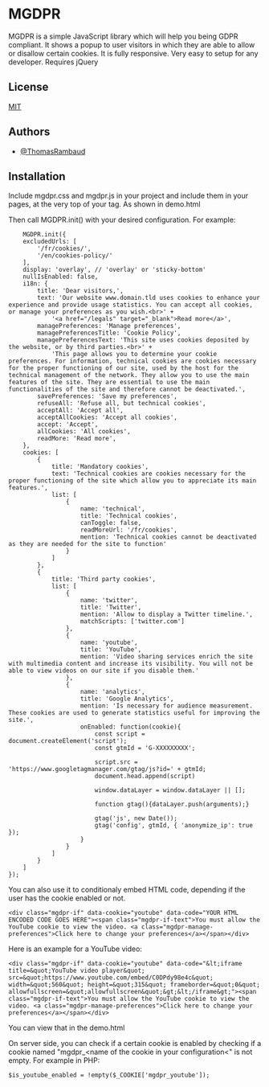 
# MGDPR

MGDPR is a simple JavaScript library which will help you being GDPR compliant. 
It shows a popup to user visitors in which they are able to allow or disallow certain cookies. It is fully responsive.
Very easy to setup for any developer.
Requires jQuery



## License

[MIT](https://choosealicense.com/licenses/mit/)


## Authors

- [@ThomasRambaud](https://www.github.com/ThomasRambaud)


## Installation

Include mgdpr.css and mgdpr.js in your project and include them in your pages, at the very top of your <head> tag. As shown in demo.html

Then call MGDPR.init() with your desired configuration. For example:

        MGDPR.init({
        excludedUrls: [
            '/fr/cookies/',
            '/en/cookies-policy/'
        ],
        display: 'overlay', // 'overlay' or 'sticky-bottom'
        nullIsEnabled: false,
        i18n: {
            title: 'Dear visitors,',
            text: 'Our website www.domain.tld uses cookies to enhance your experience and provide usage statistics. You can accept all cookies, or manage your preferences as you wish.<br>' +
                '<a href="/legals" target="_blank">Read more</a>',
            managePreferences: 'Manage preferences',
            managePreferencesTitle: 'Cookie Policy',
            managePreferencesText: 'This site uses cookies deposited by the website, or by third parties.<br>' +
                'This page allows you to determine your cookie preferences. For information, technical cookies are cookies necessary for the proper functioning of our site, used by the host for the technical management of the network. They allow you to use the main features of the site. They are essential to use the main functionalities of the site and therefore cannot be deactivated.',
            savePreferences: 'Save my preferences',
            refuseAll: 'Refuse all, but technical cookies',
            acceptAll: 'Accept all',
            acceptAllCookies: 'Accept all cookies',
            accept: 'Accept',
            allCookies: 'All cookies',
            readMore: 'Read more',
        },
        cookies: [
            {
                title: 'Mandatory cookies',
                text: 'Technical cookies are cookies necessary for the proper functioning of the site which allow you to appreciate its main features.',
                list: [
                    {
                        name: 'technical',
                        title: 'Technical cookies',
                        canToggle: false,
                        readMoreUrl: '/fr/cookies',
                        mention: 'Technical cookies cannot be deactivated as they are needed for the site to function'
                    }
                ]
            },
            {
                title: 'Third party cookies',
                list: [
                    {
                        name: 'twitter',
                        title: 'Twitter',
                        mention: 'Allow to display a Twitter timeline.',
                        matchScripts: ['twitter.com']
                    },
                    {
                        name: 'youtube',
                        title: 'YouTube',
                        mention: 'Video sharing services enrich the site with multimedia content and increase its visibility. You will not be able to view videos on our site if you disable them.'
                    },
                    {
                        name: 'analytics',
                        title: 'Google Analytics',
                        mention: 'Is necessary for audience measurement. These cookies are used to generate statistics useful for improving the site.',
                        onEnabled: function(cookie){
                            const script = document.createElement('script');
                            const gtmId = 'G-XXXXXXXXX';

                            script.src = 'https://www.googletagmanager.com/gtag/js?id=' + gtmId;
                            document.head.append(script)

                            window.dataLayer = window.dataLayer || [];

                            function gtag(){dataLayer.push(arguments);}

                            gtag('js', new Date());
                            gtag('config', gtmId, { 'anonymize_ip': true });
                        }
                    }
                ]
            }
        ]
    });

You can also use it to conditionaly embed HTML code, depending if the user has the cookie enabled or not.

    <div class="mgdpr-if" data-cookie="youtube" data-code="YOUR HTML ENCODED CODE GOES HERE"><span class="mgdpr-if-text">You must allow the YouTube cookie to view the video. <a class="mgdpr-manage-preferences">Click here to change your preferences</a></span></div>

Here is an example for a YouTube video:

    <div class="mgdpr-if" data-cookie="youtube" data-code="&lt;iframe title=&quot;YouTube video player&quot; src=&quot;https://www.youtube.com/embed/C0DPdy98e4c&quot; width=&quot;560&quot; height=&quot;315&quot; frameborder=&quot;0&quot; allowfullscreen=&quot;allowfullscreen&quot;&gt;&lt;/iframe&gt;"><span class="mgdpr-if-text">You must allow the YouTube cookie to view the video. <a class="mgdpr-manage-preferences">Click here to change your preferences</a></span></div>

You can view that in the demo.html

On server side, you can check if a certain cookie is enabled by checking if a cookie named "mgdpr_&lt;name of the cookie in your configuration&lt;" is not empty.
For example in PHP:

    $is_youtube_enabled = !empty($_COOKIE['mgdpr_youtube']);